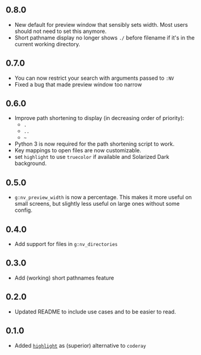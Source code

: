 ## 0.8.0

-   New default for preview window that sensibly sets width. Most users
    should not need to set this anymore.
-   Short pathname display no longer shows `./` before filename if it's
    in the current working directory.

## 0.7.0

-   You can now restrict your search with arguments passed to `:NV`
-   Fixed a bug that made preview window too narrow

## 0.6.0

-   Improve path shortening to display (in decreasing order of
    priority):
    -   `.`
    -   `..`
    -   `~`
-   Python 3 is now required for the path shortening script to work.
-   Key mappings to open files are now customizable.
-   set `highlight` to use `truecolor` if available and Solarized Dark
    background.

## 0.5.0

-   `g:nv_preview_width` is now a percentage. This makes it more useful
    on small screens, but slightly less useful on large ones without
    some config.

## 0.4.0

-   Add support for files in `g:nv_directories`

## 0.3.0

-   Add (working) short pathnames feature

## 0.2.0

-   Updated README to include use cases and to be easier to read.

## 0.1.0

-   Added
    [`highlight`](http://www.andre-simon.de/doku/highlight/en/highlight.html)
    as (superior) alternative to `coderay`
